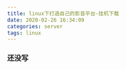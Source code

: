```yaml
---
title: linux下打造自己的影音平台-挂机下载
date: 2020-02-26 16:34:09
categories: server
tags: linux
---
```


### 还没写